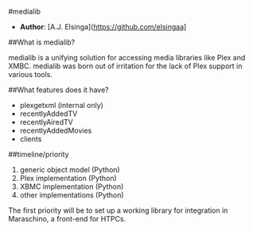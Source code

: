 #medialib

* **Author**: [A.J. Elsinga](https://github.com/elsingaa]

##What is medialib?

medialib is a unifying solution for accessing media libraries like Plex and XMBC. medialib was born out of irritation for the lack of Plex support in various tools.


##What features does it have?
* plexgetxml (internal only)
* recentlyAddedTV
* recentlyAiredTV
* recentlyAddedMovies
* clients


##timeline/priority

1. generic object model (Python)
2. Plex implementation (Python)
3. XBMC implementation (Python)
4. other implementations (Python)

The first priority will be to set up a working library for integration in Maraschino, a front-end for HTPCs.

 